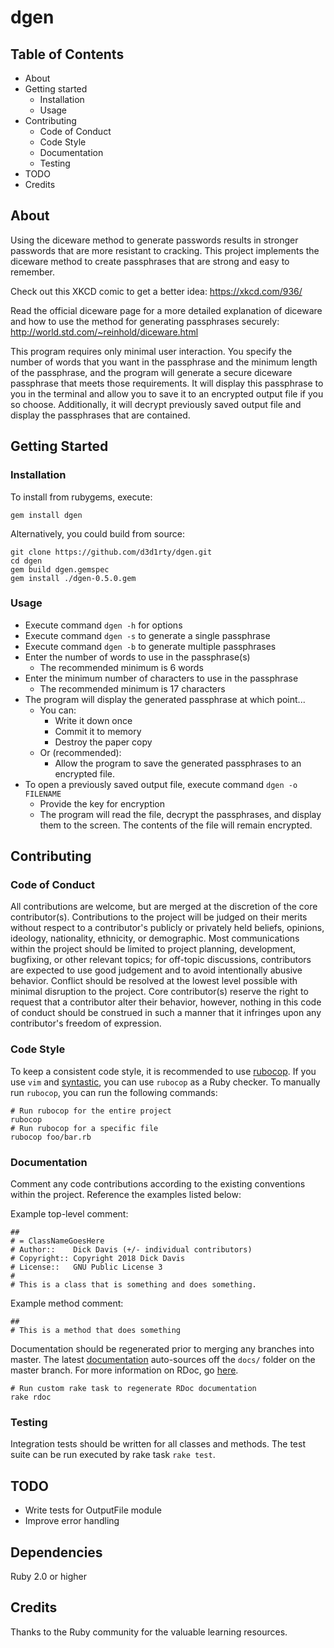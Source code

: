 <!---
Copyright 2015-2018 Richard Davis

This file is part of dgen.

dgen is free software: you can redistribute it and/or modify
it under the terms of the GNU General Public License as published by
the Free Software Foundation, either version 3 of the License, or
(at your option) any later version.

dgen is distributed in the hope that it will be useful,
but WITHOUT ANY WARRANTY; without even the implied warranty of
MERCHANTABILITY or FITNESS FOR A PARTICULAR PURPOSE.  See the
GNU General Public License for more details.

You should have received a copy of the GNU General Public License
along with dgen.  If not, see <http://www.gnu.org/licenses/>.
--->

# dgen

## Table of Contents
* About
* Getting started
  * Installation
  * Usage
* Contributing
  * Code of Conduct
  * Code Style
  * Documentation
  * Testing
* TODO
* Credits

## About
Using the diceware method to generate passwords results in stronger passwords that are more resistant to cracking. This project implements the diceware method to create passphrases that are strong and easy to remember.

Check out this XKCD comic to get a better idea: https://xkcd.com/936/

Read the official diceware page for a more detailed explanation of diceware and how to use the method for generating passphrases securely: http://world.std.com/~reinhold/diceware.html

This program requires only minimal user interaction. You specify the number of words that you want in the passphrase and the minimum length of the passphrase, and the program will generate a secure diceware passphrase that meets those requirements. It will display this passphrase to you in the terminal and allow you to save it to an encrypted output file if you so choose. Additionally, it will decrypt previously saved output file and display the passphrases that are contained.

## Getting Started
### Installation
To install from rubygems, execute:

`gem install dgen`

Alternatively, you could build from source:

```
git clone https://github.com/d3d1rty/dgen.git
cd dgen
gem build dgen.gemspec
gem install ./dgen-0.5.0.gem
```

### Usage
* Execute command `dgen -h` for options
* Execute command `dgen -s` to generate a single passphrase
* Execute command `dgen -b` to generate multiple passphrases
* Enter the number of words to use in the passphrase(s)
  * The recommended minimum is 6 words
* Enter the minimum number of characters to use in the passphrase
  * The recommended minimum is 17 characters
* The program will display the generated passphrase at which point...
  * You can:
    * Write it down once
    * Commit it to memory
    * Destroy the paper copy
  * Or (recommended):
    * Allow the program to save the generated passphrases to an encrypted file.
* To open a previously saved output file, execute command `dgen -o FILENAME`
    * Provide the key for encryption
    * The program will read the file, decrypt the passphrases, and display them to the screen. The contents of the file will remain encrypted.

## Contributing
### Code of Conduct
All contributions are welcome, but are merged at the discretion of the core
contributor(s). Contributions to the project will be
judged on their merits without respect to a contributor's publicly or
privately held beliefs, opinions, ideology, nationality, ethnicity, or
demographic. Most communications within the project should be limited to
project planning, development, bugfixing, or other relevant topics; for
off-topic discussions, contributors are expected to use good judgement
and to avoid intentionally abusive behavior. Conflict should be resolved
at the lowest level possible with minimal disruption to the project. Core
contributor(s) reserve the right to request that a contributor alter their
behavior, however, nothing in this code of conduct should be construed in
such a manner that it infringes upon any contributor's freedom of expression.

### Code Style
To keep a consistent code style, it is recommended to use
[rubocop](https://github.com/bbatsov/rubocop). If you use `vim` and
[syntastic](https://github.com/vim-syntastic/syntastic), you
can use `rubocop` as a Ruby checker. To manually run `rubocop`, you
can run the following commands:

```
# Run rubocop for the entire project
rubocop
# Run rubocop for a specific file
rubocop foo/bar.rb
```

### Documentation
Comment any code contributions according to the existing conventions within the project.
Reference the examples listed below:

Example top-level comment:

```
##
# = ClassNameGoesHere
# Author::    Dick Davis (+/- individual contributors)
# Copyright:: Copyright 2018 Dick Davis
# License::   GNU Public License 3
#
# This is a class that is something and does something.
```

Example method comment:

```
##
# This is a method that does something
```

Documentation should be regenerated prior to merging any branches into master. The latest
[documentation](https://d3d1rty.github.io/dgen/) auto-sources off the `docs/` folder on
the master branch. For more information on RDoc, go
[here](https://rdoc.github.io/rdoc/index.html).

```
# Run custom rake task to regenerate RDoc documentation
rake rdoc
```

### Testing
Integration tests should be written for all classes and methods. The test suite
can be run executed by rake task `rake test`.

## TODO
* Write tests for OutputFile module
* Improve error handling

## Dependencies
Ruby 2.0 or higher

## Credits
Thanks to the Ruby community for the valuable learning resources.
